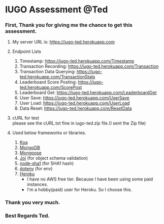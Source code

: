 # IUGO Assessment \@Ted

### First, Thank you for giving me the chance to get this assessment.  

1. My server URL is: <https://iugo-ted.herokuapp.com>  

2. Endpoint Lists  
    1) Timestamp: <https://iugo-ted.herokuapp.com/Timestamp>  
    2) Transaction Recording: <https://iugo-ted.herokuapp.com/Transaction>  
    3) Transaction Data Querying: <https://iugo-ted.herokuapp.com/TransactionStats>  
    4) Leaderboard Score Posting: <https://iugo-ted.herokuapp.com/ScorePost>  
    5) Leaderboard Get: <https://iugo-ted.herokuapp.com/LeaderboardGet> 
    6) User Save: <https://iugo-ted.herokuapp.com/UserSave>  
    7) User Load: <https://iugo-ted.herokuapp.com/UserLoad>  
    8) Data Reset: <https://iugo-ted.herokuapp.com/ResetData>  

3. cURL for test  
    please see the cURL.txt fine in iugo-ted.zip file.(I sent the Zip file)

4. Used below frameworks or libraries.
    1) [Koa](https://koajs.com/)  
    2) [MongoDB](https://www.mongodb.com/)  
    3) [Mongoose](https://mongoosejs.com/)  
    4) [Joi](https://github.com/hapijs/joi) (for object schema validation)   
    5) [node-sha1](https://github.com/leahciMic/node-sha1#readme) (for SHA1 hash)  
    6) [dotenv](https://github.com/motdotla/dotenv#readmehttps://github.com/motdotla/dotenv#readme) (for env)  
    7) [Heroku](https://www.heroku.com/)  
        * I have no AWS free tier. Because I have been using some paid instances.  
        * I'm a hobby(paid) user for Heroku. So I choose this.  

### Thank you very much.  
### Best Regards Ted.  